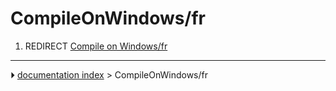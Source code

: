 # CompileOnWindows/fr
1.  REDIRECT [Compile on Windows/fr](Compile_on_Windows/fr.md)



---
⏵ [documentation index](../README.md) > CompileOnWindows/fr
